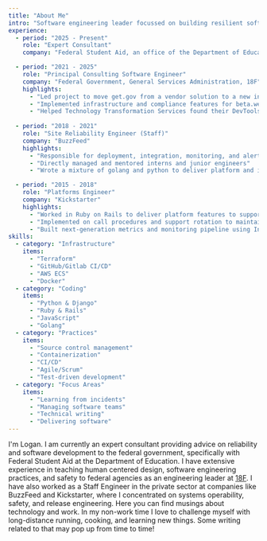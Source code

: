 ```yaml
---
title: "About Me"
intro: "Software engineering leader focussed on building resilient software, navigating bureaucracy, and enabling teams."
experience:
  - period: "2025 - Present"
    role: "Expert Consultant"
    company: "Federal Student Aid, an office of the Department of Education"

  - period: "2021 - 2025"
    role: "Principal Consulting Software Engineer"
    company: "Federal Government, General Services Administration, 18F"
    highlights:
      - "Led project to move get.gov from a vendor solution to a new in-house registrar and procured registry for CISA"
      - "Implemented infrastructure and compliance features for beta.weather.gov for NWS"
      - "Helped Technology Transformation Services found their DevTools team"
  
  - period: "2018 - 2021"
    role: "Site Reliability Engineer (Staff)"
    company: "BuzzFeed"
    highlights:
      - "Responsible for deployment, integration, monitoring, and alerting platform serving 600+ microservices that made up BuzzFeed products"
      - "Directly managed and mentored interns and junior engineers"
      - "Wrote a mixture of golang and python to deliver platform and infrastructure services"

  - period: "2015 - 2018"
    role: "Platforms Engineer"
    company: "Kickstarter"
    highlights:
      - "Worked in Ruby on Rails to deliver platform features to support the Kickstarter App"
      - "Implemented on call procedures and support rotation to maintain high uptime"
      - "Built next-generation metrics and monitoring pipeline using InfluxDB, Telegraf, and Grafana"
skills:
  - category: "Infrastructure"
    items:
      - "Terraform"
      - "GitHub/Gitlab CI/CD"
      - "AWS ECS"
      - "Docker"
  - category: "Coding"
    items:
      - "Python & Django"
      - "Ruby & Rails"
      - "JavaScript"
      - "Golang"
  - category: "Practices"
    items:
      - "Source control management"
      - "Containerization"
      - "CI/CD"
      - "Agile/Scrum"
      - "Test-driven development"
  - category: "Focus Areas"
    items:
      - "Learning from incidents"
      - "Managing software teams"
      - "Technical writing"
      - "Delivering software"
---
```


I'm Logan. I am currently an expert consultant providing advice on reliability and software development to the federal government, specifically with Federal Student Aid at the Department of Education. I have extensive experience in teaching human centered design, software engineering practices, and safety to federal agencies as an engineering leader at [18F](18f.org). I have also worked as a Staff Engineer in the private sector at companies like BuzzFeed and Kickstarter, where I concentrated on systems operability, safety, and release engineering. Here you can find musings about technology and work. In my non-work time I love to challenge myself with long-distance running, cooking, and learning new things. Some writing related to that may pop up from time to time!